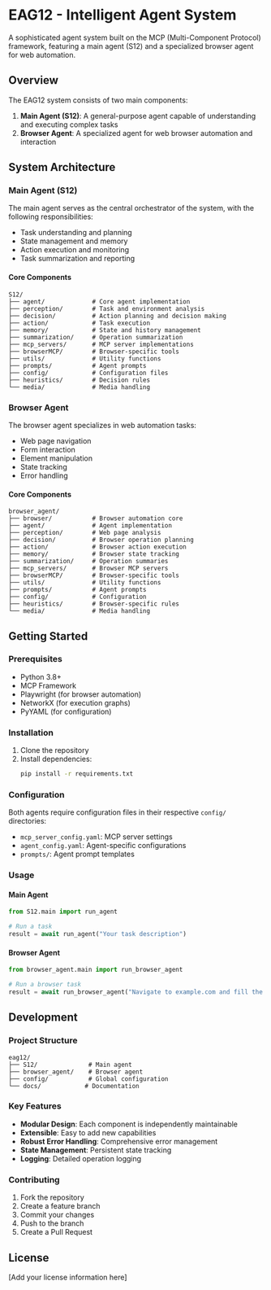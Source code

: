 # EAG12 - Intelligent Agent System

A sophisticated agent system built on the MCP (Multi-Component Protocol) framework, featuring a main agent (S12) and a specialized browser agent for web automation.

## Overview

The EAG12 system consists of two main components:

1. **Main Agent (S12)**: A general-purpose agent capable of understanding and executing complex tasks
2. **Browser Agent**: A specialized agent for web browser automation and interaction

## System Architecture

### Main Agent (S12)

The main agent serves as the central orchestrator of the system, with the following responsibilities:

- Task understanding and planning
- State management and memory
- Action execution and monitoring
- Task summarization and reporting

#### Core Components

```
S12/
├── agent/             # Core agent implementation
├── perception/        # Task and environment analysis
├── decision/          # Action planning and decision making
├── action/            # Task execution
├── memory/            # State and history management
├── summarization/     # Operation summarization
├── mcp_servers/       # MCP server implementations
├── browserMCP/        # Browser-specific tools
├── utils/             # Utility functions
├── prompts/           # Agent prompts
├── config/            # Configuration files
├── heuristics/        # Decision rules
└── media/             # Media handling
```

### Browser Agent

The browser agent specializes in web automation tasks:

- Web page navigation
- Form interaction
- Element manipulation
- State tracking
- Error handling

#### Core Components

```
browser_agent/
├── browser/           # Browser automation core
├── agent/             # Agent implementation
├── perception/        # Web page analysis
├── decision/          # Browser operation planning
├── action/            # Browser action execution
├── memory/            # Browser state tracking
├── summarization/     # Operation summaries
├── mcp_servers/       # Browser MCP servers
├── browserMCP/        # Browser-specific tools
├── utils/             # Utility functions
├── prompts/           # Agent prompts
├── config/            # Configuration
├── heuristics/        # Browser-specific rules
└── media/             # Media handling
```

## Getting Started

### Prerequisites

- Python 3.8+
- MCP Framework
- Playwright (for browser automation)
- NetworkX (for execution graphs)
- PyYAML (for configuration)

### Installation

1. Clone the repository
2. Install dependencies:
   ```bash
   pip install -r requirements.txt
   ```

### Configuration

Both agents require configuration files in their respective `config/` directories:

- `mcp_server_config.yaml`: MCP server settings
- `agent_config.yaml`: Agent-specific configurations
- `prompts/`: Agent prompt templates

### Usage

#### Main Agent

```python
from S12.main import run_agent

# Run a task
result = await run_agent("Your task description")
```

#### Browser Agent

```python
from browser_agent.main import run_browser_agent

# Run a browser task
result = await run_browser_agent("Navigate to example.com and fill the form")
```

## Development

### Project Structure

```
eag12/
├── S12/              # Main agent
├── browser_agent/    # Browser agent
├── config/           # Global configuration
└── docs/            # Documentation
```

### Key Features

- **Modular Design**: Each component is independently maintainable
- **Extensible**: Easy to add new capabilities
- **Robust Error Handling**: Comprehensive error management
- **State Management**: Persistent state tracking
- **Logging**: Detailed operation logging

### Contributing

1. Fork the repository
2. Create a feature branch
3. Commit your changes
4. Push to the branch
5. Create a Pull Request

## License

[Add your license information here] 